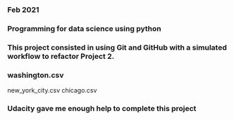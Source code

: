 

### Feb 2021


### Programming for data science using python

### This project consisted in using Git and GitHub with a simulated workflow to refactor Project 2.


### washington.csv
new_york_city.csv
chicago.csv


### Udacity gave me enough help to complete this project



